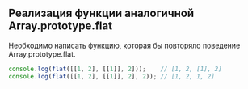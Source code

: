 ## Реализация функции аналогичной Array.prototype.flat

Необходимо написать функцию, которая бы повторяло поведение Array.prototype.flat.

```js
console.log(flat([[1, 2], [[1]], 2]));    // [1, 2, [1], 2]
console.log(flat([[1, 2], [[1]], 2], 2)); // [1, 2, 1, 2]
```
